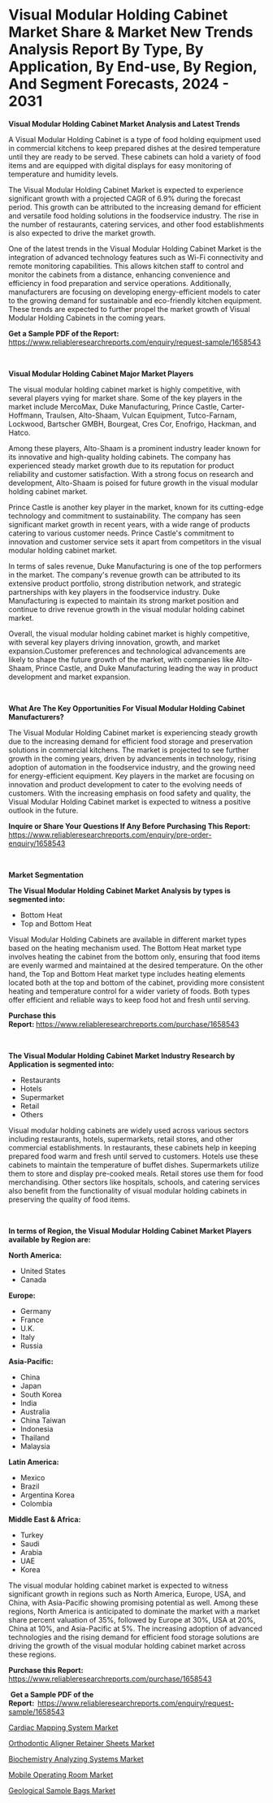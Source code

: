 <p><h1>Visual Modular Holding Cabinet Market Share & Market New Trends Analysis Report By Type, By Application, By End-use, By Region, And Segment Forecasts, 2024 - 2031</h1></p><p><strong>Visual Modular Holding Cabinet Market Analysis and Latest Trends</strong></p>
<p><p>A Visual Modular Holding Cabinet is a type of food holding equipment used in commercial kitchens to keep prepared dishes at the desired temperature until they are ready to be served. These cabinets can hold a variety of food items and are equipped with digital displays for easy monitoring of temperature and humidity levels.</p><p>The Visual Modular Holding Cabinet Market is expected to experience significant growth with a projected CAGR of 6.9% during the forecast period. This growth can be attributed to the increasing demand for efficient and versatile food holding solutions in the foodservice industry. The rise in the number of restaurants, catering services, and other food establishments is also expected to drive the market growth.</p><p>One of the latest trends in the Visual Modular Holding Cabinet Market is the integration of advanced technology features such as Wi-Fi connectivity and remote monitoring capabilities. This allows kitchen staff to control and monitor the cabinets from a distance, enhancing convenience and efficiency in food preparation and service operations. Additionally, manufacturers are focusing on developing energy-efficient models to cater to the growing demand for sustainable and eco-friendly kitchen equipment. These trends are expected to further propel the market growth of Visual Modular Holding Cabinets in the coming years.</p></p>
<p><strong>Get a Sample PDF of the Report:&nbsp;</strong> <a href="https://www.reliableresearchreports.com/enquiry/request-sample/1658543">https://www.reliableresearchreports.com/enquiry/request-sample/1658543</a></p>
<p>&nbsp;</p>
<p><strong>Visual Modular Holding Cabinet Major Market Players</strong></p>
<p><p>The visual modular holding cabinet market is highly competitive, with several players vying for market share. Some of the key players in the market include MercoMax, Duke Manufacturing, Prince Castle, Carter-Hoffmann, Traulsen, Alto-Shaam, Vulcan Equipment, Tutco-Farnam, Lockwood, Bartscher GMBH, Bourgeat, Cres Cor, Enofrigo, Hackman, and Hatco.</p><p>Among these players, Alto-Shaam is a prominent industry leader known for its innovative and high-quality holding cabinets. The company has experienced steady market growth due to its reputation for product reliability and customer satisfaction. With a strong focus on research and development, Alto-Shaam is poised for future growth in the visual modular holding cabinet market.</p><p>Prince Castle is another key player in the market, known for its cutting-edge technology and commitment to sustainability. The company has seen significant market growth in recent years, with a wide range of products catering to various customer needs. Prince Castle's commitment to innovation and customer service sets it apart from competitors in the visual modular holding cabinet market.</p><p>In terms of sales revenue, Duke Manufacturing is one of the top performers in the market. The company's revenue growth can be attributed to its extensive product portfolio, strong distribution network, and strategic partnerships with key players in the foodservice industry. Duke Manufacturing is expected to maintain its strong market position and continue to drive revenue growth in the visual modular holding cabinet market.</p><p>Overall, the visual modular holding cabinet market is highly competitive, with several key players driving innovation, growth, and market expansion.Customer preferences and technological advancements are likely to shape the future growth of the market, with companies like Alto-Shaam, Prince Castle, and Duke Manufacturing leading the way in product development and market expansion.</p></p>
<p>&nbsp;</p>
<p><strong>What Are The Key Opportunities For Visual Modular Holding Cabinet Manufacturers?</strong></p>
<p><p>The Visual Modular Holding Cabinet market is experiencing steady growth due to the increasing demand for efficient food storage and preservation solutions in commercial kitchens. The market is projected to see further growth in the coming years, driven by advancements in technology, rising adoption of automation in the foodservice industry, and the growing need for energy-efficient equipment. Key players in the market are focusing on innovation and product development to cater to the evolving needs of customers. With the increasing emphasis on food safety and quality, the Visual Modular Holding Cabinet market is expected to witness a positive outlook in the future.</p></p>
<p><strong>Inquire or Share Your Questions If Any Before Purchasing This Report:</strong> <a href="https://www.reliableresearchreports.com/enquiry/pre-order-enquiry/1658543">https://www.reliableresearchreports.com/enquiry/pre-order-enquiry/1658543</a></p>
<p>&nbsp;</p>
<p><strong>Market Segmentation</strong></p>
<p><strong>The Visual Modular Holding Cabinet Market Analysis by types is segmented into:</strong></p>
<p><ul><li>Bottom Heat</li><li>Top and Bottom Heat</li></ul></p>
<p><p>Visual Modular Holding Cabinets are available in different market types based on the heating mechanism used. The Bottom Heat market type involves heating the cabinet from the bottom only, ensuring that food items are evenly warmed and maintained at the desired temperature. On the other hand, the Top and Bottom Heat market type includes heating elements located both at the top and bottom of the cabinet, providing more consistent heating and temperature control for a wider variety of foods. Both types offer efficient and reliable ways to keep food hot and fresh until serving.</p></p>
<p><strong>Purchase this Report:&nbsp;</strong><a href="https://www.reliableresearchreports.com/purchase/1658543">https://www.reliableresearchreports.com/purchase/1658543</a></p>
<p>&nbsp;</p>
<p><strong>The Visual Modular Holding Cabinet Market Industry Research by Application is segmented into:</strong></p>
<p><ul><li>Restaurants</li><li>Hotels</li><li>Supermarket</li><li>Retail</li><li>Others</li></ul></p>
<p><p>Visual modular holding cabinets are widely used across various sectors including restaurants, hotels, supermarkets, retail stores, and other commercial establishments. In restaurants, these cabinets help in keeping prepared food warm and fresh until served to customers. Hotels use these cabinets to maintain the temperature of buffet dishes. Supermarkets utilize them to store and display pre-cooked meals. Retail stores use them for food merchandising. Other sectors like hospitals, schools, and catering services also benefit from the functionality of visual modular holding cabinets in preserving the quality of food items.</p></p>
<p>&nbsp;</p>
<p><strong>In terms of Region, the Visual Modular Holding Cabinet Market Players available by Region are:</strong></p>
<p>
    <p> <strong> North America: </strong>
        <ul>
            <li>United States</li>
            <li>Canada</li>
        </ul>
        </p> 
    <p> <strong> Europe: </strong>
        <ul>
            <li>Germany</li>
            <li>France</li>
            <li>U.K.</li>
            <li>Italy</li>
            <li>Russia</li>
        </ul>
        </p> 
    <p> <strong> Asia-Pacific: </strong>
        <ul>
            <li>China</li>
            <li>Japan</li>
            <li>South Korea</li>
            <li>India</li>
            <li>Australia</li>
            <li>China Taiwan</li>
            <li>Indonesia</li>
            <li>Thailand</li>
            <li>Malaysia</li>
        </ul>
        </p> 
    <p> <strong> Latin America: </strong>
        <ul>
            <li>Mexico</li>
            <li>Brazil</li>
            <li>Argentina Korea</li>
            <li>Colombia</li>
        </ul>
        </p> 
    <p> <strong> Middle East & Africa: </strong>
        <ul>
            <li>Turkey</li>
            <li>Saudi</li>
            <li>Arabia</li>
            <li>UAE</li>
            <li>Korea</li>
        </ul>
    </p>
    </p>
<p><p>The visual modular holding cabinet market is expected to witness significant growth in regions such as North America, Europe, USA, and China, with Asia-Pacific showing promising potential as well. Among these regions, North America is anticipated to dominate the market with a market share percent valuation of 35%, followed by Europe at 30%, USA at 20%, China at 10%, and Asia-Pacific at 5%. The increasing adoption of advanced technologies and the rising demand for efficient food storage solutions are driving the growth of the visual modular holding cabinet market across these regions.</p></p>
<p><strong>Purchase this Report: </strong><a href="https://www.reliableresearchreports.com/purchase/1658543">https://www.reliableresearchreports.com/purchase/1658543</a></p>
<p>&nbsp;<strong>Get a Sample PDF of the Report:&nbsp;&nbsp;</strong><a href="https://www.reliableresearchreports.com/enquiry/request-sample/1658543">https://www.reliableresearchreports.com/enquiry/request-sample/1658543</a></p>
<p><strong></strong></p>
<p><p><a href="https://medium.com/@kayliherzog567/cardiac-mapping-system-market-size-cagr-trends-2024-2030-7fe18a68ed62">Cardiac Mapping System Market</a></p><p><a href="https://medium.com/@jettreichel44/orthodontic-aligner-retainer-sheets-market-share-evolution-and-market-growth-trends-2024-2031-d936db0f5b5a">Orthodontic Aligner Retainer Sheets Market</a></p><p><a href="https://medium.com/@kayliherzog567/biochemistry-analyzing-systems-market-size-and-market-trends-complete-industry-overview-2024-to-4487aec5ef72">Biochemistry Analyzing Systems Market</a></p><p><a href="https://medium.com/@jettreichel44/mobile-operating-room-market-size-reveals-the-best-marketing-channels-in-global-industry-67359a7c2238">Mobile Operating Room Market</a></p><p><a href="https://medium.com/@jettreichel44/geological-sample-bags-market-comprehensive-assessment-by-type-application-and-geography-039f6b73aa3d">Geological Sample Bags Market</a></p></p>